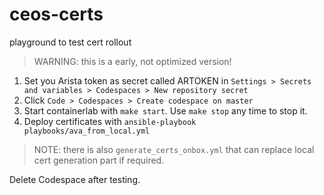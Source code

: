 # ceos-certs

playground to test cert rollout

> WARNING: this is a early, not optimized version!

1. Set you Arista token as secret called ARTOKEN in `Settings > Secrets and variables > Codespaces > New repository secret`
2. Click `Code > Codespaces > Create codespace on master`
3. Start containerlab with `make start`. Use `make stop` any time to stop it.
4. Deploy certificates with `ansible-playbook playbooks/ava_from_local.yml`

> NOTE: there is also `generate_certs_onbox.yml` that can replace local cert generation part if required.

Delete Codespace after testing.
